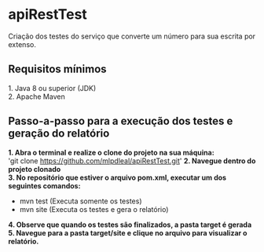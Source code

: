# apiRestTest

<p>
  Criação dos testes do serviço que converte um número para sua escrita por extenso.
</p>


<h2> Requisitos mínimos </h2>
  1. Java 8 ou superior (JDK) <br/>
  2. Apache Maven<br/>
  
 <h2> Passo-a-passo para a execução dos testes e geração do relatório </h2>
 
**1. Abra o terminal e realize o clone do projeto na sua máquina:** <br/>
    'git clone https://github.com/mlpdleal/apiRestTest.git'
**2. Navegue dentro do projeto clonado** <br/>
**3. No repositório que estiver o arquivo pom.xml, executar um dos seguintes comandos:**</br>
     <ul>
          <li>mvn test (Executa somente os testes)</li>
          <li>mvn site (Executa os testes e gera o relatório)</li>
     </ul> 
**4. Observe que quando os testes são finalizados, a pasta target é gerada**</br>
**5. Navegue para a pasta target/site e clique no arquivo para visualizar o relatório.**
 

